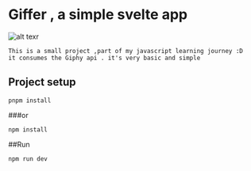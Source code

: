 # Giffer , a simple svelte app

![alt texr](https://i.imgur.com/kfsCevQ.gif)

```
This is a small project ,part of my javascript learning journey :D
it consumes the Giphy api . it's very basic and simple
```

## Project setup

```
pnpm install
```

###or

```
npm install
```

##Run

```
npm run dev
```

